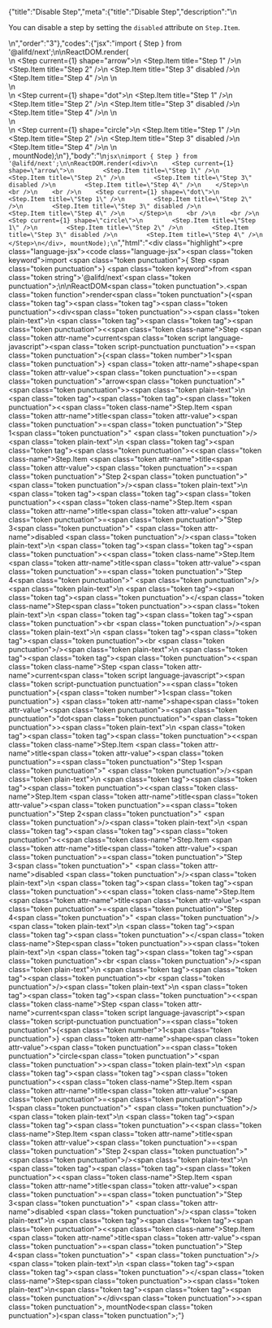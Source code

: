 {"title":"Disable Step","meta":{"title":"Disable Step","description":"\n<p>You can disable a step by setting the <code>disabled</code> attribute on <code>Step.Item</code>.</p>\n","order":"3"},"codes":{"jsx":"import { Step } from '@alifd/next';\n\nReactDOM.render(<div>\n    <Step current={1} shape=\"arrow\">\n        <Step.Item title=\"Step 1\" />\n        <Step.Item title=\"Step 2\" />\n        <Step.Item title=\"Step 3\" disabled />\n        <Step.Item title=\"Step 4\" />\n    </Step>\n    <br />\n    <br />\n    <Step current={1} shape=\"dot\">\n        <Step.Item title=\"Step 1\" />\n        <Step.Item title=\"Step 2\" />\n        <Step.Item title=\"Step 3\" disabled />\n        <Step.Item title=\"Step 4\" />\n    </Step>\n    <br />\n    <br />\n    <Step current={1} shape=\"circle\">\n        <Step.Item title=\"Step 1\" />\n        <Step.Item title=\"Step 2\" />\n        <Step.Item title=\"Step 3\" disabled />\n        <Step.Item title=\"Step 4\" />\n    </Step>\n</div>, mountNode);\n"},"body":"\n````jsx\nimport { Step } from '@alifd/next';\n\nReactDOM.render(<div>\n    <Step current={1} shape=\"arrow\">\n        <Step.Item title=\"Step 1\" />\n        <Step.Item title=\"Step 2\" />\n        <Step.Item title=\"Step 3\" disabled />\n        <Step.Item title=\"Step 4\" />\n    </Step>\n    <br />\n    <br />\n    <Step current={1} shape=\"dot\">\n        <Step.Item title=\"Step 1\" />\n        <Step.Item title=\"Step 2\" />\n        <Step.Item title=\"Step 3\" disabled />\n        <Step.Item title=\"Step 4\" />\n    </Step>\n    <br />\n    <br />\n    <Step current={1} shape=\"circle\">\n        <Step.Item title=\"Step 1\" />\n        <Step.Item title=\"Step 2\" />\n        <Step.Item title=\"Step 3\" disabled />\n        <Step.Item title=\"Step 4\" />\n    </Step>\n</div>, mountNode);\n````","html":"<script>(function(){\"use strict\";\n\nvar _next = require(\"@alifd/next\");\n\nReactDOM.render(React.createElement(\n    \"div\",\n    null,\n    React.createElement(\n        _next.Step,\n        { current: 1, shape: \"arrow\" },\n        React.createElement(_next.Step.Item, { title: \"Step 1\" }),\n        React.createElement(_next.Step.Item, { title: \"Step 2\" }),\n        React.createElement(_next.Step.Item, { title: \"Step 3\", disabled: true }),\n        React.createElement(_next.Step.Item, { title: \"Step 4\" })\n    ),\n    React.createElement(\"br\", null),\n    React.createElement(\"br\", null),\n    React.createElement(\n        _next.Step,\n        { current: 1, shape: \"dot\" },\n        React.createElement(_next.Step.Item, { title: \"Step 1\" }),\n        React.createElement(_next.Step.Item, { title: \"Step 2\" }),\n        React.createElement(_next.Step.Item, { title: \"Step 3\", disabled: true }),\n        React.createElement(_next.Step.Item, { title: \"Step 4\" })\n    ),\n    React.createElement(\"br\", null),\n    React.createElement(\"br\", null),\n    React.createElement(\n        _next.Step,\n        { current: 1, shape: \"circle\" },\n        React.createElement(_next.Step.Item, { title: \"Step 1\" }),\n        React.createElement(_next.Step.Item, { title: \"Step 2\" }),\n        React.createElement(_next.Step.Item, { title: \"Step 3\", disabled: true }),\n        React.createElement(_next.Step.Item, { title: \"Step 4\" })\n    )\n), mountNode);})()</script><div class=\"highlight\"><pre class=\"language-jsx\"><code class=\"language-jsx\"><span class=\"token keyword\">import</span> <span class=\"token punctuation\">{</span> Step <span class=\"token punctuation\">}</span> <span class=\"token keyword\">from</span> <span class=\"token string\">'@alifd/next'</span><span class=\"token punctuation\">;</span>\n\nReactDOM<span class=\"token punctuation\">.</span><span class=\"token function\">render</span><span class=\"token punctuation\">(</span><span class=\"token tag\"><span class=\"token tag\"><span class=\"token punctuation\">&lt;</span>div</span><span class=\"token punctuation\">></span></span><span class=\"token plain-text\">\n    </span><span class=\"token tag\"><span class=\"token tag\"><span class=\"token punctuation\">&lt;</span><span class=\"token class-name\">Step</span></span> <span class=\"token attr-name\">current</span><span class=\"token script language-javascript\"><span class=\"token script-punctuation punctuation\">=</span><span class=\"token punctuation\">{</span><span class=\"token number\">1</span><span class=\"token punctuation\">}</span></span> <span class=\"token attr-name\">shape</span><span class=\"token attr-value\"><span class=\"token punctuation\">=</span><span class=\"token punctuation\">\"</span>arrow<span class=\"token punctuation\">\"</span></span><span class=\"token punctuation\">></span></span><span class=\"token plain-text\">\n        </span><span class=\"token tag\"><span class=\"token tag\"><span class=\"token punctuation\">&lt;</span><span class=\"token class-name\">Step.Item</span></span> <span class=\"token attr-name\">title</span><span class=\"token attr-value\"><span class=\"token punctuation\">=</span><span class=\"token punctuation\">\"</span>Step 1<span class=\"token punctuation\">\"</span></span> <span class=\"token punctuation\">/></span></span><span class=\"token plain-text\">\n        </span><span class=\"token tag\"><span class=\"token tag\"><span class=\"token punctuation\">&lt;</span><span class=\"token class-name\">Step.Item</span></span> <span class=\"token attr-name\">title</span><span class=\"token attr-value\"><span class=\"token punctuation\">=</span><span class=\"token punctuation\">\"</span>Step 2<span class=\"token punctuation\">\"</span></span> <span class=\"token punctuation\">/></span></span><span class=\"token plain-text\">\n        </span><span class=\"token tag\"><span class=\"token tag\"><span class=\"token punctuation\">&lt;</span><span class=\"token class-name\">Step.Item</span></span> <span class=\"token attr-name\">title</span><span class=\"token attr-value\"><span class=\"token punctuation\">=</span><span class=\"token punctuation\">\"</span>Step 3<span class=\"token punctuation\">\"</span></span> <span class=\"token attr-name\">disabled</span> <span class=\"token punctuation\">/></span></span><span class=\"token plain-text\">\n        </span><span class=\"token tag\"><span class=\"token tag\"><span class=\"token punctuation\">&lt;</span><span class=\"token class-name\">Step.Item</span></span> <span class=\"token attr-name\">title</span><span class=\"token attr-value\"><span class=\"token punctuation\">=</span><span class=\"token punctuation\">\"</span>Step 4<span class=\"token punctuation\">\"</span></span> <span class=\"token punctuation\">/></span></span><span class=\"token plain-text\">\n    </span><span class=\"token tag\"><span class=\"token tag\"><span class=\"token punctuation\">&lt;/</span><span class=\"token class-name\">Step</span></span><span class=\"token punctuation\">></span></span><span class=\"token plain-text\">\n    </span><span class=\"token tag\"><span class=\"token tag\"><span class=\"token punctuation\">&lt;</span>br</span> <span class=\"token punctuation\">/></span></span><span class=\"token plain-text\">\n    </span><span class=\"token tag\"><span class=\"token tag\"><span class=\"token punctuation\">&lt;</span>br</span> <span class=\"token punctuation\">/></span></span><span class=\"token plain-text\">\n    </span><span class=\"token tag\"><span class=\"token tag\"><span class=\"token punctuation\">&lt;</span><span class=\"token class-name\">Step</span></span> <span class=\"token attr-name\">current</span><span class=\"token script language-javascript\"><span class=\"token script-punctuation punctuation\">=</span><span class=\"token punctuation\">{</span><span class=\"token number\">1</span><span class=\"token punctuation\">}</span></span> <span class=\"token attr-name\">shape</span><span class=\"token attr-value\"><span class=\"token punctuation\">=</span><span class=\"token punctuation\">\"</span>dot<span class=\"token punctuation\">\"</span></span><span class=\"token punctuation\">></span></span><span class=\"token plain-text\">\n        </span><span class=\"token tag\"><span class=\"token tag\"><span class=\"token punctuation\">&lt;</span><span class=\"token class-name\">Step.Item</span></span> <span class=\"token attr-name\">title</span><span class=\"token attr-value\"><span class=\"token punctuation\">=</span><span class=\"token punctuation\">\"</span>Step 1<span class=\"token punctuation\">\"</span></span> <span class=\"token punctuation\">/></span></span><span class=\"token plain-text\">\n        </span><span class=\"token tag\"><span class=\"token tag\"><span class=\"token punctuation\">&lt;</span><span class=\"token class-name\">Step.Item</span></span> <span class=\"token attr-name\">title</span><span class=\"token attr-value\"><span class=\"token punctuation\">=</span><span class=\"token punctuation\">\"</span>Step 2<span class=\"token punctuation\">\"</span></span> <span class=\"token punctuation\">/></span></span><span class=\"token plain-text\">\n        </span><span class=\"token tag\"><span class=\"token tag\"><span class=\"token punctuation\">&lt;</span><span class=\"token class-name\">Step.Item</span></span> <span class=\"token attr-name\">title</span><span class=\"token attr-value\"><span class=\"token punctuation\">=</span><span class=\"token punctuation\">\"</span>Step 3<span class=\"token punctuation\">\"</span></span> <span class=\"token attr-name\">disabled</span> <span class=\"token punctuation\">/></span></span><span class=\"token plain-text\">\n        </span><span class=\"token tag\"><span class=\"token tag\"><span class=\"token punctuation\">&lt;</span><span class=\"token class-name\">Step.Item</span></span> <span class=\"token attr-name\">title</span><span class=\"token attr-value\"><span class=\"token punctuation\">=</span><span class=\"token punctuation\">\"</span>Step 4<span class=\"token punctuation\">\"</span></span> <span class=\"token punctuation\">/></span></span><span class=\"token plain-text\">\n    </span><span class=\"token tag\"><span class=\"token tag\"><span class=\"token punctuation\">&lt;/</span><span class=\"token class-name\">Step</span></span><span class=\"token punctuation\">></span></span><span class=\"token plain-text\">\n    </span><span class=\"token tag\"><span class=\"token tag\"><span class=\"token punctuation\">&lt;</span>br</span> <span class=\"token punctuation\">/></span></span><span class=\"token plain-text\">\n    </span><span class=\"token tag\"><span class=\"token tag\"><span class=\"token punctuation\">&lt;</span>br</span> <span class=\"token punctuation\">/></span></span><span class=\"token plain-text\">\n    </span><span class=\"token tag\"><span class=\"token tag\"><span class=\"token punctuation\">&lt;</span><span class=\"token class-name\">Step</span></span> <span class=\"token attr-name\">current</span><span class=\"token script language-javascript\"><span class=\"token script-punctuation punctuation\">=</span><span class=\"token punctuation\">{</span><span class=\"token number\">1</span><span class=\"token punctuation\">}</span></span> <span class=\"token attr-name\">shape</span><span class=\"token attr-value\"><span class=\"token punctuation\">=</span><span class=\"token punctuation\">\"</span>circle<span class=\"token punctuation\">\"</span></span><span class=\"token punctuation\">></span></span><span class=\"token plain-text\">\n        </span><span class=\"token tag\"><span class=\"token tag\"><span class=\"token punctuation\">&lt;</span><span class=\"token class-name\">Step.Item</span></span> <span class=\"token attr-name\">title</span><span class=\"token attr-value\"><span class=\"token punctuation\">=</span><span class=\"token punctuation\">\"</span>Step 1<span class=\"token punctuation\">\"</span></span> <span class=\"token punctuation\">/></span></span><span class=\"token plain-text\">\n        </span><span class=\"token tag\"><span class=\"token tag\"><span class=\"token punctuation\">&lt;</span><span class=\"token class-name\">Step.Item</span></span> <span class=\"token attr-name\">title</span><span class=\"token attr-value\"><span class=\"token punctuation\">=</span><span class=\"token punctuation\">\"</span>Step 2<span class=\"token punctuation\">\"</span></span> <span class=\"token punctuation\">/></span></span><span class=\"token plain-text\">\n        </span><span class=\"token tag\"><span class=\"token tag\"><span class=\"token punctuation\">&lt;</span><span class=\"token class-name\">Step.Item</span></span> <span class=\"token attr-name\">title</span><span class=\"token attr-value\"><span class=\"token punctuation\">=</span><span class=\"token punctuation\">\"</span>Step 3<span class=\"token punctuation\">\"</span></span> <span class=\"token attr-name\">disabled</span> <span class=\"token punctuation\">/></span></span><span class=\"token plain-text\">\n        </span><span class=\"token tag\"><span class=\"token tag\"><span class=\"token punctuation\">&lt;</span><span class=\"token class-name\">Step.Item</span></span> <span class=\"token attr-name\">title</span><span class=\"token attr-value\"><span class=\"token punctuation\">=</span><span class=\"token punctuation\">\"</span>Step 4<span class=\"token punctuation\">\"</span></span> <span class=\"token punctuation\">/></span></span><span class=\"token plain-text\">\n    </span><span class=\"token tag\"><span class=\"token tag\"><span class=\"token punctuation\">&lt;/</span><span class=\"token class-name\">Step</span></span><span class=\"token punctuation\">></span></span><span class=\"token plain-text\">\n</span><span class=\"token tag\"><span class=\"token tag\"><span class=\"token punctuation\">&lt;/</span>div</span><span class=\"token punctuation\">></span></span><span class=\"token punctuation\">,</span> mountNode<span class=\"token punctuation\">)</span><span class=\"token punctuation\">;</span></code></pre></div>"}